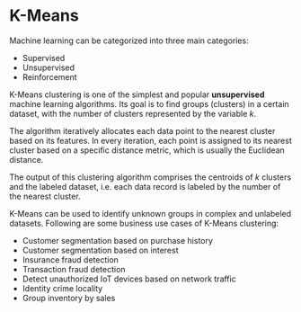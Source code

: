# K-Means

Machine learning can be categorized into three main categories:

* Supervised
* Unsupervised 
* Reinforcement

K-Means clustering is one of the simplest and popular **unsupervised** machine learning algorithms. Its goal is to find groups (clusters) in a certain dataset, with the number of clusters represented by the variable *k*. 

The algorithm iteratively allocates each data point to the nearest cluster based on its features. In every iteration, each point is assigned to its nearest cluster based on a specific distance metric, which is usually the Euclidean distance. 

The output of this clustering algorithm comprises the centroids of *k* clusters and the labeled dataset, i.e. each data record is labeled by the number of the nearest cluster.

K-Means can be used to identify unknown groups in complex and unlabeled datasets. Following are some business use cases of K-Means clustering:

* Customer segmentation based on purchase history
* Customer segmentation based on interest
* Insurance fraud detection
* Transaction fraud detection
* Detect unauthorized IoT devices based on network traffic
* Identity crime locality
* Group inventory by sales